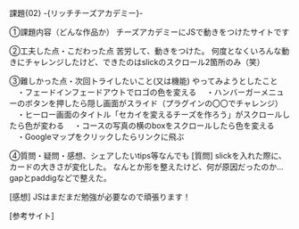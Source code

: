 課題{02} -{リッチチーズアカデミー}-

①課題内容（どんな作品か）
チーズアカデミーにJSで動きをつけたサイトです

②工夫した点・こだわった点
苦労して、動きをつけた。
何度となくいろんな動きにチャレンジしたけど、できたのはslickのスクロール2箇所のみ（笑）

③難しかった点・次回トライしたいこと(又は機能)
やってみようとしたこと
　・フェードインフェードアウトでロゴの色を変える
　・ハンバーガーメニューのボタンを押したら隠し画面がスライド（プラグインの〇〇でチャレンジ）
　・ヒーロー画面のタイトル「セカイを変えるチーズを作ろう」がスクロールしたら色が変わる
　・コースの写真の横のboxをスクロールしたら色を変える
　・Googleマップをクリックしたらリンクに飛ぶ

④質問・疑問・感想、シェアしたいtips等なんでも
[質問]
slickを入れた際に、カードの大きさが変化した。
なんとか形を整えたけど、何が原因だったのか…
gapとpaddigなどで整えた。

[感想]
JSはまだまだ勉強が必要なので頑張ります！

[参考サイト]
